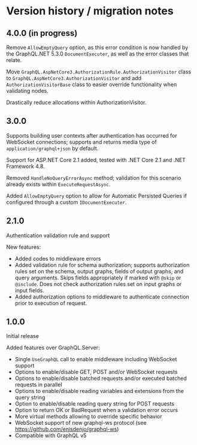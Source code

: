 # Version history / migration notes

## 4.0.0 (in progress)

Remove `AllowEmptyQuery` option, as this error condition is now handled by the
GraphQL.NET 5.3.0 `DocumentExecuter`, as well as the error classes that relate.

Move `GraphQL.AspNetCore3.AuthorizationRule.AuthorizationVisitor` class to
`GraphQL.AspNetCore3.AuthorizationVisitor` and add `AuthorizationVisitorBase`
class to easier override functionality when validating nodes.

Drastically reduce allocations within AuthorizationVisitor.

## 3.0.0

Supports building user contexts after authentication has occurred for WebSocket
connections; supports and returns media type of `application/graphql+json` by default.

Support for ASP.NET Core 2.1 added, tested with .NET Core 2.1 and .NET Framework 4.8.

Removed `HandleNoQueryErrorAsync` method; validation for this scenario already
exists within `ExecuteRequestAsync`.

Added `AllowEmptyQuery` option to allow for Automatic Persisted Queries if configured
through a custom `IDocumentExecuter`.

## 2.1.0

Authentication validation rule and support

New features:

- Added codes to middleware errors
- Added validation rule for schema authorization; supports authorization rules set on
  the schema, output graphs, fields of output graphs, and query arguments.  Skips fields
  appropriately if marked with `@skip` or `@include`.  Does not check authorization rules
  set on input graphs or input fields.
- Added authorization options to middleware to authenticate connection prior to execution
  of request.

## 1.0.0

Initial release

Added features over GraphQL.Server:

- Single `UseGraphQL` call to enable middleware including WebSocket support
- Options to enable/disable GET, POST and/or WebSocket requests
- Options to enable/disable batched requests and/or executed batched requests in parallel
- Options to enable/disable reading variables and extensions from the query string
- Option to enable/disable reading query string for POST requests
- Option to return OK or BadRequest when a validation error occurs
- More virtual methods allowing to override specific behavior
- WebSocket support of new graphql-ws protocol (see https://github.com/enisdenjo/graphql-ws)
- Compatible with GraphQL v5
